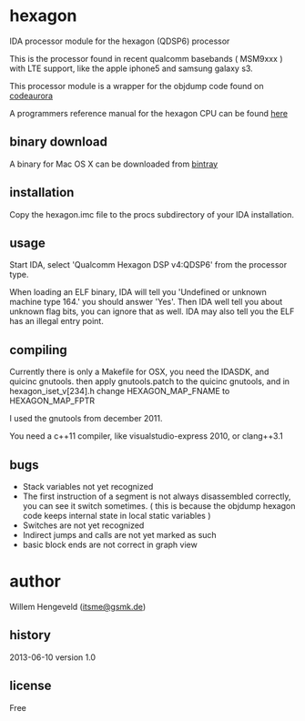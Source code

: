 hexagon
=======

IDA processor module for the hexagon (QDSP6) processor

This is the processor found in recent qualcomm basebands ( MSM9xxx )
with LTE support, like the apple iphone5 and samsung galaxy s3.

This processor module is a wrapper for the objdump code
found on [codeaurora](https://www.codeaurora.org/patches/quic/hexagon/4.0/Hexagon_Tools_source.tgz)

A programmers reference manual for the hexagon CPU can be found [here](https://developer.qualcomm.com/hexagon-processor)


binary download
-------

A binary for Mac OS X can be downloaded from [bintray](https://bintray.com/itsme/hexagon-ida/hexagon-osx-binary/1.0)

installation
-------

Copy the hexagon.imc file to the procs subdirectory of your IDA installation.


usage
-------

Start IDA, select 'Qualcomm Hexagon DSP v4:QDSP6' from the processor type.

When loading an ELF binary, IDA will tell you 'Undefined or unknown machine type 164.' 
you should answer 'Yes'. Then IDA well tell you about unknown flag bits, you can ignore
that as well. IDA may also tell you the ELF has an illegal entry point.


compiling
-------

Currently there is only a Makefile for OSX, you need the IDASDK, and quicinc gnutools.
then apply gnutools.patch to the quicinc gnutools,
and in hexagon_iset_v[234].h  change HEXAGON_MAP_FNAME to HEXAGON_MAP_FPTR

I used the gnutools from december 2011.

You need a c++11 compiler, like visualstudio-express 2010, or clang++3.1

bugs
-------

 * Stack variables not yet recognized
 * The first instruction of a segment is not always disassembled correctly, you can see it switch sometimes.
     ( this is because the objdump hexagon code keeps internal state in local static variables )
 * Switches are not yet recognized
 * Indirect jumps and calls are not yet marked as such
 * basic block ends are not correct in graph view

author
=======

Willem Hengeveld (itsme@gsmk.de)

history
-------
2013-06-10 version 1.0


license
-------

Free



